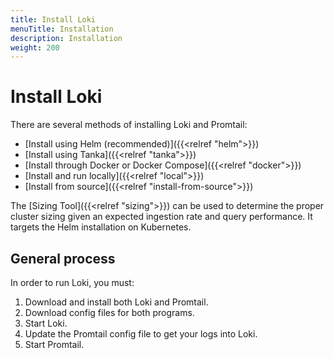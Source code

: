 ```yaml
---
title: Install Loki
menuTitle: Installation
description: Installation
weight: 200
---
```


# Install Loki

There are several methods of installing Loki and Promtail:

- [Install using Helm (recommended)]({{<relref "helm">}})
- [Install using Tanka]({{<relref "tanka">}})
- [Install through Docker or Docker Compose]({{<relref "docker">}})
- [Install and run locally]({{<relref "local">}})
- [Install from source]({{<relref "install-from-source">}})

The [Sizing Tool]({{<relref "sizing">}}) can be used to determine the proper cluster sizing
given an expected ingestion rate and query performance.  It targets the Helm
installation on Kubernetes.

## General process

In order to run Loki, you must:

1. Download and install both Loki and Promtail.
1. Download config files for both programs.
1. Start Loki.
1. Update the Promtail config file to get your logs into Loki.
1. Start Promtail.
